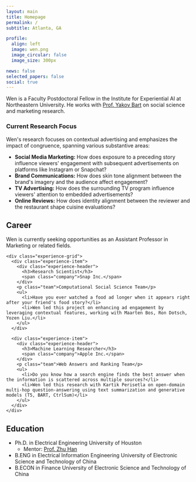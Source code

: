 ```yaml
---
layout: main
title: Homepage
permalink: /
subtitle: Atlanta, GA

profile:
  align: left
  image: wen.png
  image_circular: false
  image_size: 300px

news: false
selected_papers: false
social: true
---
```


<div class="bio-section">
  <p class="lead">
    Wen is a Faculty Postdoctoral Fellow in the Institute for Experiential AI at Northeastern University. He works with <a href="https://damore-mckim.northeastern.edu/people/yakov-bart/" target="_blank">Prof. Yakov Bart</a> on social science and marketing research.
  </p>
</div>

<div class="research-focus-section">
  <h3>Current Research Focus</h3>
  <p>
    Wen's research focuses on contextual advertising and emphasizes the impact of congruence, spanning various substantive areas:
  </p>
  <ul class="research-list">
    <li><strong>Social Media Marketing:</strong> How does exposure to a preceding story influence viewers' engagement with subsequent advertisements on platforms like Instagram or Snapchat?</li>
    <li><strong>Brand Communications:</strong> How does skin tone alignment between the brand's imagery and the audience affect engagement?</li>
    <li><strong>TV Advertising:</strong> How does the surrounding TV program influence viewers' attention to embedded advertisements?</li>
    <li><strong>Online Reviews:</strong> How does identity alignment between the reviewer and the restaurant shape cuisine evaluations?</li>
  </ul>
</div>

<div class="career-section">
  <div class="section-header">
    <h2>Career</h2>
  </div>
  <div class="career-content">
    <p class="highlight">
      Wen is currently seeking opportunities as an Assistant Professor in Marketing or related fields.
    </p>
    
    <div class="experience-grid">
      <div class="experience-item">
        <div class="experience-header">
          <h3>Research Scientist</h3>
          <span class="company">Snap Inc.</span>
        </div>
        <p class="team">Computational Social Science Team</p>
        <ul>
          <li>Have you ever watched a food ad longer when it appears right after your friend's food story?</li>
          <li>Wen led this project on enhancing ad engagement by leveraging contextual features, working with Maarten Bos, Ron Dotsch, Yozen Liu.</li>
        </ul>
      </div>

      <div class="experience-item">
        <div class="experience-header">
          <h3>Machine Learning Researcher</h3>
          <span class="company">Apple Inc.</span>
        </div>
        <p class="team">Web Answers and Ranking Team</p>
        <ul>
          <li>Do you know how a search engine finds the best answer when the information is scattered across multiple sources?</li>
          <li>Wen led this research with Kartik Perisetla on open-domain multi-hop question-answering using text summarization and generative models (T5, BART, CtrlSum)</li>
        </ul>
      </div>
    </div>
  </div>
</div>

<div class="education-section">
  <h2>Education</h2>
  <div class="education-grid">
    <ul class="education-list">
      <li>
        <span class="degree">Ph.D. in Electrical Engineering</span>
        <span class="institution">University of Houston</span>
        <ul class="education-details">
          <li>Mentor: <a href="https://scholar.google.com/citations?user=ty7wIXoAAAAJ&hl=en" target="_blank">Prof. Zhu Han</a></li>
        </ul>
      </li>
      <li>
        <span class="degree">B.ENG in Electrical Information Engineering</span>
        <span class="institution">University of Electronic Science and Technology of China</span>
      </li>
      <li>
        <span class="degree">B.ECON in Finance</span>
        <span class="institution">University of Electronic Science and Technology of China</span>
      </li>
    </ul>
  </div>
</div>


